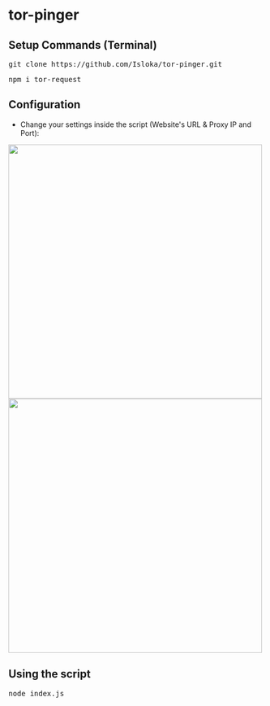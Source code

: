 # tor-pinger

<h2>Setup Commands (Terminal)</h2>

<pre>git clone https://github.com/Isloka/tor-pinger.git</pre>
<pre>npm i tor-request</pre>

<h2>Configuration</h2>

- Change your settings inside the script (Website's URL & Proxy IP and Port):
<img src="https://media.discordapp.net/attachments/783121525465022464/819358090079633449/unknown.png" width="500">
<img src="https://media.discordapp.net/attachments/783121525465022464/819358967418978364/unknown.png" width="500">

<h2>Using the script</h2>
<pre>node index.js</pre>
